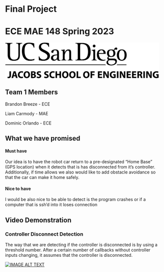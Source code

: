 # Final Project
# ECE MAE 148 Spring 2023
![UCSD Logo](UCSDLogo.jpeg)
## Team 1 Members

Brandon Breeze - ECE
  
Liam Carmody - MAE
  
Dominic Orlando - ECE

## What we have promised

#### Must have

Our idea is to have the robot car return to a pre-designated “Home Base” (GPS location) when it detects that is has disconnected from it’s controller. Additionally, if time allows we also would like to add obstacle avoidance so that the car can make it home safely. 


#### Nice to have

I would be also nice to be able to detect is the program crashes or if a computer that is ssh’d into it loses connection 

## Video Demonstration

### Controller Disconnect Detection 

The way that we are detecting if the controller is disconnected is by using a threshold number. After a certain number of callbacks without controller inputs changing, it assumes that the controller is disconnected.

[![IMAGE ALT TEXT](http://img.youtube.com/vi/uU5O4HXrWTc/0.jpg)](http://www.youtube.com/watch?v=uU5O4HXrWTc "Video Title")

